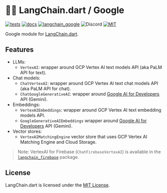 # 🦜️🔗 LangChain.dart / Google

[![tests](https://img.shields.io/github/actions/workflow/status/davidmigloz/langchain_dart/test.yaml?logo=github&label=tests)](https://github.com/davidmigloz/langchain_dart/actions/workflows/test.yaml)
[![docs](https://img.shields.io/github/actions/workflow/status/davidmigloz/langchain_dart/pages%2Fpages-build-deployment?logo=github&label=docs)](https://github.com/davidmigloz/langchain_dart/actions/workflows/pages/pages-build-deployment)
[![langchain_google](https://img.shields.io/pub/v/langchain_google.svg)](https://pub.dev/packages/langchain_google)
![Discord](https://img.shields.io/discord/1123158322812555295?label=discord)
[![MIT](https://img.shields.io/badge/license-MIT-purple.svg)](https://github.com/davidmigloz/langchain_dart/blob/main/LICENSE)

Google module for [LangChain.dart](https://github.com/davidmigloz/langchain_dart).

## Features

- LLMs:
  * `VertexAI`: wrapper around GCP Vertex AI text models API (aka PaLM API for text).
- Chat models:
  * `ChatVertexAI`: wrapper around GCP Vertex AI text chat models API (aka PaLM API for chat).
  * `ChatGoogleGenerativeAI`: wrapper around [Google AI for Developers](https://ai.google.dev) API (Gemini).
- Embeddings:
  * `VertexAIEmbeddings`: wrapper around GCP Vertex AI text embedding models API.
  * `GoogleGenerativeAIEmbeddings` wrapper around [Google AI for Developers](https://ai.google.dev) API (Gemini).
- Vector stores:
  * `VertexAIMatchingEngine` vector store that uses GCP Vertex AI Matching 
    Engine and Cloud Storage.

> Note: VertexAI for Firebase (`ChatFirebaseVertexAI`) is available in the [`langchain_firebase`](https://pub.dev/packages/langchain_firebase) package. 

## License

LangChain.dart is licensed under the
[MIT License](https://github.com/davidmigloz/langchain_dart/blob/main/LICENSE).

